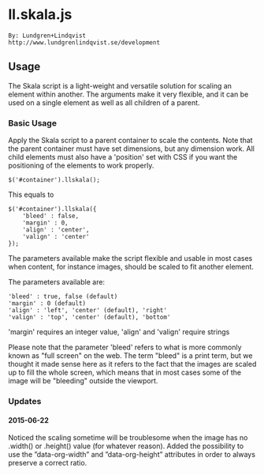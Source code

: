# ll.skala.js

    By: Lundgren+Lindqvist
    http://www.lundgrenlindqvist.se/development

## Usage

The Skala script is a light-weight and versatile solution for scaling an element within another. The arguments make it very flexible, and it can be used on a single element as well as all children of a parent.

### Basic Usage

Apply the Skala script to a parent container to scale the contents. Note that the parent container must have set dimensions, but any dimension work. All child elements must also have a 'position' set with CSS if you want the positioning of the elements to work properly.

    $('#container').llskala();

This equals to

    $('#container').llskala({
        'bleed' : false,
        'margin' : 0,
        'align' : 'center',
        'valign' : 'center'
    });

The parameters available make the script flexible and usable in most cases when content, for instance images, should be scaled to fit another element. 

The parameters available are:

    'bleed' : true, false (default)
    'margin' : 0 (default)
    'align' : 'left', 'center' (default), 'right'
    'valign' : 'top', 'center' (default), 'bottom'

'margin' requires an integer value, 'align' and 'valign' require strings

Please note that the parameter 'bleed' refers to what is more commonly known as "full screen" on the web. The term "bleed" is a print term, but we thought it made sense here as it refers to the fact that the images are scaled up to fill the whole screen, which means that in most cases some of the image will be "bleeding" outside the viewport.

### Updates

#### 2015-06-22

Noticed the scaling sometime will be troublesome when the image has no .width() or .height() value (for whatever reason). Added the possibility to use the ”data-org-width” and ”data-org-height” attributes in order to always preserve a correct ratio.